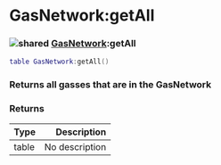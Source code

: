 # GasNetwork:getAll

### ![shared](../../home/gas\_network/.gitbook/assets/shared.png) [GasNetwork](../../home/gas\_network/home/GasNetwork/):getAll

```lua
table GasNetwork:getAll()
```

### Returns all gasses that are in the GasNetwork

### Returns

| Type  |    Description |
| ----- | -------------: |
| table | No description |
